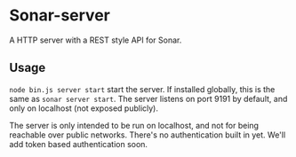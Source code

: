 # Sonar-server

A HTTP server with a REST style API for Sonar.

## Usage

`node bin.js server start` start the server. If installed globally, this is the same as `sonar server start`. The server listens on port 9191 by default, and only on localhost (not exposed publicly).

The server is only intended to be run on localhost, and not for being reachable over public networks. There's no authentication built in yet. We'll add token based authentication soon.
